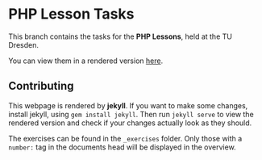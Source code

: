 # PHP Lesson Tasks

This branch contains the tasks for the __PHP Lessons__, held at the TU Dresden.

You can view them in a rendered version [here](http://fsr.github.io/php-lessons).


## Contributing

This webpage is rendered by __jekyll__. If you want to make some changes, install jekyll, using `gem install jekyll`. Then run `jekyll serve` to view the rendered version and check if your changes actually look as they should.

The exercises can be found in the `_exercises` folder. Only those with a `number:` tag in the documents head will be displayed in the overview.


